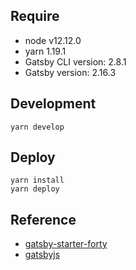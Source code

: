 
## Require

- node v12.12.0
- yarn 1.19.1
- Gatsby CLI version: 2.8.1
- Gatsby version: 2.16.3


## Development

```
yarn develop
```

## Deploy

```
yarn install
yarn deploy
```

## Reference

- [gatsby-starter-forty](https://github.com/codebushi/gatsby-starter-forty)
- [gatsbyjs](https://www.gatsbyjs.org/)